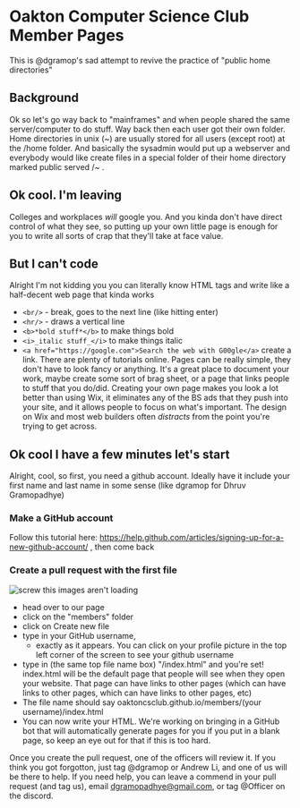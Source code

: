 # Oakton Computer Science Club Member Pages
This is @dgramop's sad attempt to revive the practice of "public home directories"

## Background
Ok so let's go way back to "mainframes" and when people shared the same server/computer to do stuff. Way back then each user got their own folder. Home directories in unix (~) are usually stored for all users (except root) at the /home folder. And basically the sysadmin would put up a webserver and everybody would like create files in a special folder of their home directory marked public served /~<username> .
  
## Ok cool. I'm leaving
Colleges and workplaces *will* google you. And you kinda don't have direct control of what they see, so putting up your own little page is enough for you to write all sorts of crap that they'll take at face value.

## But I can't code
Alright I'm not kidding you you can literally know HTML tags and write like a half-decent web page that kinda works
  - `<br/>` - break, goes to the next line (like hitting enter)
  - `<hr/>` - draws a vertical line
  - `<b>*bold stuff*</b>` to make things bold
  - `<i>_italic stuff_</i>` to make things italic
  - `<a href="https://google.com">Search the web with G00gle</a>` create a link.
There are plenty of tutorials online. Pages can be really simple, they don't have to look fancy or anything. It's a great place to document your work, maybe create some sort of brag sheet, or a page that links people to stuff that you do/did. Creating your own page makes you look a lot better than using Wix, it eliminates any of the BS ads that they push into your site, and it allows people to focus on what's important. The design on Wix and most web builders often _distracts_ from the point you're trying to get across.

## Ok cool I have a few minutes let's start
Alright, cool, so first, you need a github account. Ideally have it include your first name and last name in some sense (like dgramop for Dhruv Gramopadhye)
### Make a GitHub account
Follow this tutorial here: https://help.github.com/articles/signing-up-for-a-new-github-account/ , then come back
### Create a pull request with the first file
![screw this images aren't loading](https://github.com/oaktoncsclub/oaktoncsclub.github.io/members/Screen%20Shot%202018-01-03%20at%2010.46.47%20AM.png)
  - head over to our page
  - click on the "members" folder
  - click on Create new file
  - type in your GitHub username, 
    - exactly as it appears. You can click on your profile picture in the top left corner of the screen to see your github username
  - type in (the same top file name box) "/index.html" and you're set! index.html will be the default page that people will see when they open your website. That page can have links to other pages (which can have links to other pages, which can have links to other pages, etc)
  - The file name should say oaktoncsclub.github.io/members/(your username)/index.html
  - You can now write your HTML. 
We're working on bringing in a GitHub bot that will automatically generate pages for you if you put in a blank page, so keep an eye out for that if this is too hard.

Once you create the pull request, one of the officers will review it. If you think you got forgotton, just tag @dgramop or Andrew Li, and one of us will be there to help. If you need help, you can leave a commend in your pull request (and tag us), email dgramopadhye@gmail.com, or tag @Officer on the discord.
